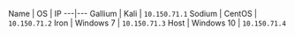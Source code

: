 

Name | OS | IP
---|---
Gallium | Kali | `10.150.71.1`
Sodium | CentOS | `10.150.71.2`
Iron | Windows 7 | `10.150.71.3`
Host | Windows 10 | `10.150.71.4`
